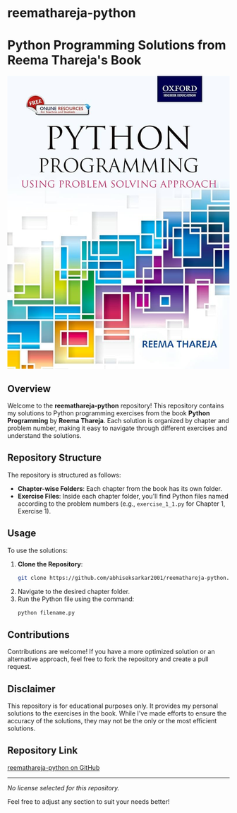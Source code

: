 # reemathareja-python

# Python Programming Solutions from Reema Thareja's Book

![Python Programming by Reema Thareja](https://github.com/abhiseksarkar2001/reemathareja-python/blob/main/python%20programming%20reema%20thareja.jpg)

## Overview

Welcome to the **reemathareja-python** repository! This repository contains my solutions to Python programming exercises from the book **Python Programming** by **Reema Thareja**. Each solution is organized by chapter and problem number, making it easy to navigate through different exercises and understand the solutions.

## Repository Structure

The repository is structured as follows:

- **Chapter-wise Folders**: Each chapter from the book has its own folder.
- **Exercise Files**: Inside each chapter folder, you'll find Python files named according to the problem numbers (e.g., `exercise_1_1.py` for Chapter 1, Exercise 1).

## Usage

To use the solutions:

1. **Clone the Repository**:
   ```bash
   git clone https://github.com/abhiseksarkar2001/reemathareja-python.git
   ```
2. Navigate to the desired chapter folder.
3. Run the Python file using the command:
   ```bash
   python filename.py
   ```

## Contributions

Contributions are welcome! If you have a more optimized solution or an alternative approach, feel free to fork the repository and create a pull request.

## Disclaimer

This repository is for educational purposes only. It provides my personal solutions to the exercises in the book. While I've made efforts to ensure the accuracy of the solutions, they may not be the only or the most efficient solutions.

## Repository Link

[reemathareja-python on GitHub](https://github.com/abhiseksarkar2001/reemathareja-python)

---

*No license selected for this repository.*


Feel free to adjust any section to suit your needs better!
